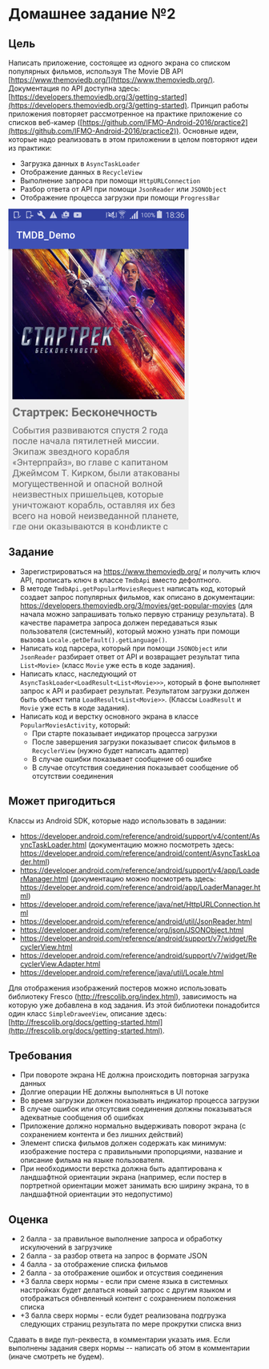 # Домашнее задание №2

## Цель

Написать приложение, состоящее из одного экрана со списком популярных фильмов, используя The Movie DB API [https://www.themoviedb.org/](https://www.themoviedb.org/). Документация по API доступна здесь: [https://developers.themoviedb.org/3/getting-started](https://developers.themoviedb.org/3/getting-started). Принцип работы приложения повторяет рассмотренное на практике приложение со списков веб-камер ([https://github.com/IFMO-Android-2016/practice2](https://github.com/IFMO-Android-2016/practice2)). Основные идеи, которые надо реализовать в этом приложении в целом повторяют идеи из практики:

* Загрузка данных в `AsyncTaskLoader`
* Отображение данных в `RecycleView`
* Выполнение запроса при помощи `HttpURLConnection`
* Разбор ответа от API при помощи `JsonReader` или `JSONObject`
* Отображение процесса загрузки при помощи `ProgressBar`

<img src="https://github.com/IFMO-Android-2016/homework2/blob/master/demo_screenshot.png" width="360px"/>

## Задание

* Зарегистрироваться на https://www.themoviedb.org/ и получить ключ API, прописать ключ в классе `TmdbApi` вместо дефолтного.
* В методе `TmdbApi.getPopularMoviesRequest` написать код, который создает запрос популярных фильмов, как описано в документации: https://developers.themoviedb.org/3/movies/get-popular-movies (для начала можно запрашивать только первую страницу результата). В качестве параметра запроса должен передаваться язык пользователя (системный), который можно узнать при помощи вызова `Locale.getDefault().getLanguage()`.
* Написать код парсера, который при помощи `JSONObject` или `JsonReader` разбирает ответ от API и возвращает результат типа `List<Movie>` (класс `Movie` уже есть в коде задания).
* Написать класс, наследующий от `AsyncTaskLoader<LoadResult<List<Movie>>>`, который в фоне выполняет запрос к API и разбирает результат. Результатом загрузки должен быть объект типа `LoadResult<List<Movie>>`. (Классы `LoadResult` и `Movie` уже есть в коде задания).
* Написать код и верстку основного экрана в классе `PopularMoviesActivity`, который:
  * При старте показывает индикатор процесса загрузки
  * После завершения загрузки показывает список фильмов в `RecyclerView` (нужно будет написать адаптер)
  * В случае ошибки показывает сообщение об ошибке
  * В случае отсутствия соединения показывает сообщение об отсутствии соединения

## Может пригодиться

Классы из Android SDK, которые надо использовать в задании:

* https://developer.android.com/reference/android/support/v4/content/AsyncTaskLoader.html (документацию можно посмотреть здесь: https://developer.android.com/reference/android/content/AsyncTaskLoader.html)
* https://developer.android.com/reference/android/support/v4/app/LoaderManager.html (документацию можно посмотреть здесь: https://developer.android.com/reference/android/app/LoaderManager.html)
* https://developer.android.com/reference/java/net/HttpURLConnection.html
* https://developer.android.com/reference/android/util/JsonReader.html
* https://developer.android.com/reference/org/json/JSONObject.html
* https://developer.android.com/reference/android/support/v7/widget/RecyclerView.html
* https://developer.android.com/reference/android/support/v7/widget/RecyclerView.Adapter.html
* https://developer.android.com/reference/java/util/Locale.html

Для отображения изображений постеров можно использовать библиотеку Fresco (http://frescolib.org/index.html), зависимость на которую уже добавлена в код задания. Из этой библиотеки понадобится один класс `SimpleDraweeView`, описание здесь: [http://frescolib.org/docs/getting-started.html](http://frescolib.org/docs/getting-started.html). 

## Требования

* При повороте экрана НЕ должна происходить повторная загрузка данных
* Долгие операции НЕ должны выполняться в UI потоке
* Во время загрузки должен показывать индикатор процесса загрузки
* В случае ошибок или отсутсвия соединения должны показываться адекватные сообщения об ошибках
* Приложение должно нормально выдерживать поворот экрана (с сохранением контента и без лишних действий)
* Элемент списка фильмов должен содержать как минимум: изображение постера с правильными пропорциями, название и описание фильма на языке пользователя.
* При необходимости верстка должна быть адаптирована к ландшафтной ориентации экрана (например, если постер в портретной ориентации может занимать всю ширину экрана, то в ландшафтной ориентации это недопустимо)

## Оценка

* 2 балла - за правильное выполнение запроса и обработку искулючений в загрузчике
* 2 балла - за разбор ответа на запрос в формате JSON
* 4 балла - за отображение списка фильмов
* 2 балла - за отображение ошибок и отсуствия соединения
* +3 балла сверх нормы - если при смене языка в системных настройках будет делаться новый запрос с другим языком и отображаться обнвленный контент с сохранением положения списка
* +3 балла сверх нормы - если будет реализована подгрузка следующих страниц результата по мере прокрутки списка вниз

Сдавать в виде пул-реквеста, в комментарии указать имя. Если выполнены задания сверх нормы -- написать об этом в комментарии (иначе смотреть не будем).